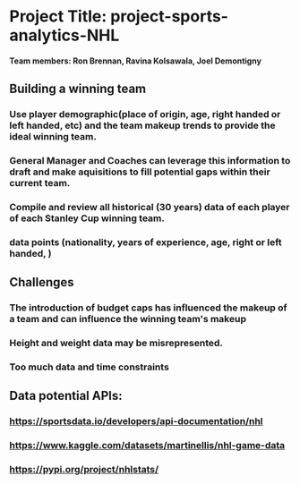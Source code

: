 # Project Title: project-sports-analytics-NHL
#### Team members: Ron Brennan, Ravina Kolsawala, Joel Demontigny

## Building a winning team
### Use player demographic(place of origin, age, right handed or left handed, etc) and the team makeup trends to provide the ideal winning team.
### General Manager and Coaches can leverage this information to draft and make aquisitions to fill potential gaps within their current team.
### Compile and review all historical (30 years) data of each player of each Stanley Cup winning team.
### data points (nationality, years of experience, age, right or left handed, )

## Challenges 
### The introduction of budget caps has influenced the makeup of a team and can influence the winning team's makeup
### Height and weight data may be misrepresented. 
### Too much data and time constraints

## Data potential APIs:  
### https://sportsdata.io/developers/api-documentation/nhl
### https://www.kaggle.com/datasets/martinellis/nhl-game-data
### https://pypi.org/project/nhlstats/
